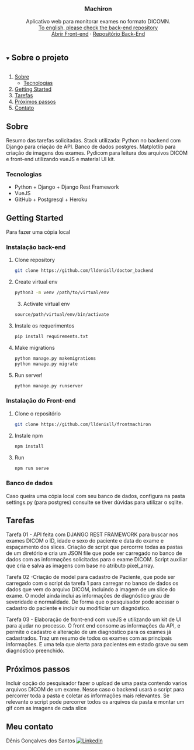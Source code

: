 <h3 align="center">Machiron</h3>

  <p align="center">
    Aplicativo web para monitorar exames no formato DICOMN.
    <br />
     <a href="https://github.com/lldenisll/doctor_backend" target="blank"> To english, please check the back-end repository</a>
    <br />
    <a href="https://lldenisll.github.io/#/" target="blank">Abrir Front-end</a>
    ·
    <a href="https://github.com/lldenisll/doctor_backend" target="blank">Repositório Back-End</a>
   </p>
</p>



<!-- TABLE OF CONTENTS -->
<details open="open">
  <summary><h2 style="display: inline-block">Sobre o projeto</h2></summary>
  <ol>
    <li>
      <a href="#sobre">Sobre</a>
      <ul>
        <li><a href="#tecnologias">Tecnologias</a></li>
      </ul>
    </li>
    <li>
      <a href="#getting-started">Getting Started</a>
    </li>
    <li><a href="#tarefas">Tarefas</a></li>
    <li><a href="#próximos-passos">Próximos passos</a></li>
    <li><a href="#meu-contato">Contato</a></li>
  </ol>
</details>



<!-- ABOUT THE PROJECT -->
## Sobre

Resumo das tarefas solicitadas. Stack utilizada: Python no backend com Django para criação de API. Banco de dados postgres. Matplotlib para criação de imagens dos exames. Pydicom para leitura dos arquivos DICOM e front-end utilizando vueJS e material UI kit.

### Tecnologias

* []() Python + Django + Django Rest Framework
* []() VueJS
* []() GitHub + Postgresql + Heroku



<!-- GETTING STARTED -->
## Getting Started

Para fazer uma cópia local

### Instalação back-end

1. Clone repository
   ```sh
   git clone https://github.com/lldenisll/doctor_backend
   ```
2. Create virtual env
   ```sh
   python3 -m venv /path/to/virtual/env
   ```
   3. Activate virtual env
   ```sh
   source/path/virtual/env/bin/activate
   ```
3. Instale os requerimentos 
   ```sh
   pip install requirements.txt
   ```
3. Make migrations
   ```sh
   python manage.py makemigrations
   python manage.py migrate
   ```
3. Run server!
   ```sh
   python manage.py runserver
   ```
### Instalação do Front-end 

1. Clone o repositório
   ```sh
   git clone https://github.com/lldenisll/frontmachiron
   ```
2. Instale npm 
   ```sh
   npm install
   ```
3. Run
   ```sh
   npm run serve
   ```
### Banco de dados
Caso queira uma cópia local com seu banco de dados, configura na pasta settings.py (para postgres) consulte se tiver dúvidas para utilizar o sqlite.
## Tarefas

Tarefa 01 - API feita com DJANGO REST FRAMEWORK para buscar nos exames DICOM o ID, idade e sexo do paciente e data do exame e espaçamento dos slices. Criação de script que percorrre todas as pastas de um diretório e cria um JSON file que pode ser carregado no banco de dados com as informações solicitadas para o exame DICOM. Script auxiliar que cria e salva as imagens com base no atributo pixel_array.

Tarefa 02 -Criação de model para cadastro de Paciente, que pode ser carregado com o script da tarefa 1 para carregar no banco de dados os dados que vem do arquivo DICOM, incluindo a imagem de um slice do exame. O model ainda inclui as informações de diagnóstico grau de severidade e normalidade. De forma que o pesquisador pode acessar o cadastro do paciente e incluir ou modificiar um diagnóstico.

Tarefa 03 - Elaboração de front-end com vueJS e utilizando um kit de UI para ajudar no processo. O front end consome as informações da API, e permite o cadastro e alteração de um diagnóstico para os exames já cadastrados. Traz um resumo de todos os exames com as principais informações. E uma tela que alerta para pacientes em estado grave ou sem diagnóstico preenchido.

## Próximos passos
Incluir opção do pesquisador fazer o upload de uma pasta contendo varios arquivos DICOM de um exame.
Nesse caso o backend usará o script para percorrer toda a pasta e coletar as informações mais relevantes.
Se relevante o script pode percorrer todos os arquivos da pasta e montar um gif com as imagens de cada slice

## Meu contato

Dênis Gonçalves dos Santos 
[![LinkedIn][linkedin-shield]][linkedin-url]



[linkedin-shield]: https://img.shields.io/badge/-LinkedIn-black.svg?style=for-the-badge&logo=linkedin&colorB=555
[linkedin-url]: https://www.linkedin.com/in/denis142/

